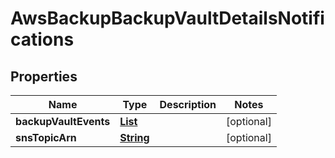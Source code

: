 

# AwsBackupBackupVaultDetailsNotifications


## Properties

| Name | Type | Description | Notes |
|------------ | ------------- | ------------- | -------------|
|**backupVaultEvents** | [**List**](List.md) |  |  [optional] |
|**snsTopicArn** | [**String**](String.md) |  |  [optional] |



